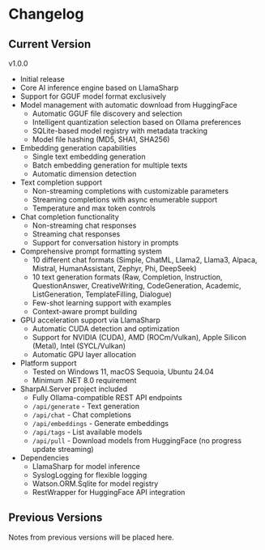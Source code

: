 # Changelog

## Current Version

v1.0.0

- Initial release
- Core AI inference engine based on LlamaSharp
- Support for GGUF model format exclusively
- Model management with automatic download from HuggingFace
  - Automatic GGUF file discovery and selection
  - Intelligent quantization selection based on Ollama preferences
  - SQLite-based model registry with metadata tracking
  - Model file hashing (MD5, SHA1, SHA256)
- Embedding generation capabilities
  - Single text embedding generation
  - Batch embedding generation for multiple texts
  - Automatic dimension detection
- Text completion support
  - Non-streaming completions with customizable parameters
  - Streaming completions with async enumerable support
  - Temperature and max token controls
- Chat completion functionality
  - Non-streaming chat responses
  - Streaming chat responses
  - Support for conversation history in prompts
- Comprehensive prompt formatting system
  - 10 different chat formats (Simple, ChatML, Llama2, Llama3, Alpaca, Mistral, HumanAssistant, Zephyr, Phi, DeepSeek)
  - 10 text generation formats (Raw, Completion, Instruction, QuestionAnswer, CreativeWriting, CodeGeneration, Academic, ListGeneration, TemplateFilling, Dialogue)
  - Few-shot learning support with examples
  - Context-aware prompt building
- GPU acceleration support via LlamaSharp
  - Automatic CUDA detection and optimization
  - Support for NVIDIA (CUDA), AMD (ROCm/Vulkan), Apple Silicon (Metal), Intel (SYCL/Vulkan)
  - Automatic GPU layer allocation
- Platform support
  - Tested on Windows 11, macOS Sequoia, Ubuntu 24.04
  - Minimum .NET 8.0 requirement
- SharpAI.Server project included
  - Fully Ollama-compatible REST API endpoints
  - `/api/generate` - Text generation
  - `/api/chat` - Chat completions  
  - `/api/embeddings` - Generate embeddings
  - `/api/tags` - List available models
  - `/api/pull` - Download models from HuggingFace (no progress update streaming)
- Dependencies
  - LlamaSharp for model inference
  - SyslogLogging for flexible logging
  - Watson.ORM.Sqlite for model registry
  - RestWrapper for HuggingFace API integration

## Previous Versions

Notes from previous versions will be placed here.
